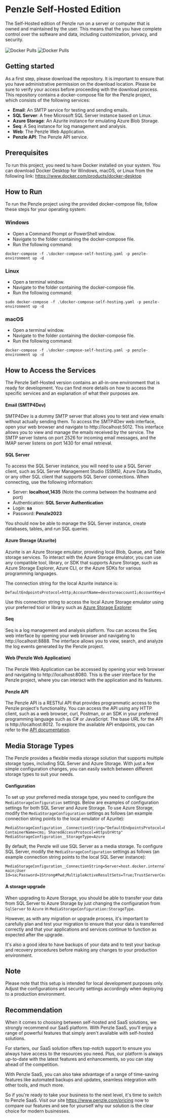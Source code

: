 # Penzle Self-Hosted Edition
The Self-Hosted edition of Penzle run on a server or computer that is owned and maintained by the user. This means that the you have complete control over the software and data, including customization, privacy, and security. <br/> <br/>
![Docker Pulls](https://img.shields.io/docker/pulls/penzle/api?label=Docker%20API%20Pulls&style=for-the-badge)
![Docker Pulls](https://img.shields.io/docker/pulls/penzle/app?label=Docker%20WEB%20APP%20Pulls&style=for-the-badge)

## Getting started
As a first step, please download the repository. It is important to ensure that you have administrative permission on the download location. Please be sure to verify your access before proceeding with the download process. This repository contains a docker-compose file for the Penzle project, which consists of the following services:

- **Email**: An SMTP service for testing and sending emails.
- **SQL Server**: A free Microsoft SQL Server instance based on Linux.
- **Azure Storage**: An Azurite instance for emulating Azure Blob Storage.
- **Seq**: A Seq instance for log management and analysis.
- **Web**: The Penzle Web Application.
- **Penzle API**: The Penzle API service.

## Prerequisites
To run this project, you need to have Docker installed on your system. You can download Docker Desktop for Windows, macOS, or Linux from the following link: https://www.docker.com/products/docker-desktop

## How to Run
To run the Penzle project using the provided docker-compose file, follow these steps for your operating system:

### Windows
- Open a Command Prompt or PowerShell window.
- Navigate to the folder containing the docker-compose file.
- Run the following command:

```
docker-compose -f .\docker-compose-self-hosting.yaml -p penzle-environment up -d
```

### Linux
- Open a terminal window.
- Navigate to the folder containing the docker-compose file.
- Run the following command:

```
sudo docker-compose -f .\docker-compose-self-hosting.yaml -p penzle-environment up -d
```

### macOS
- Open a terminal window.
- Navigate to the folder containing the docker-compose file.
- Run the following command:

```
docker-compose -f .\docker-compose-self-hosting.yaml -p penzle-environment up -d
```

## How to Access the Services

The Penzle Self-Hosted version contains an all-in-one environment that is ready for development. You can find more details on how to access the specific services and an explanation of what their purposes are.

#### Email (SMTP4Dev)
SMTP4Dev is a dummy SMTP server that allows you to test and view emails without actually sending them. To access the SMTP4Dev web interface, open your web browser and navigate to http://localhost:5012. This interface allows you to view and manage the emails received by the service. The SMTP server listens on port 2526 for incoming email messages, and the IMAP server listens on port 1430 for email retrieval.

#### SQL Server
To access the SQL Server instance, you will need to use a SQL Server client, such as SQL Server Management Studio (SSMS), Azure Data Studio, or any other SQL client that supports SQL Server connections. When connecting, use the following information:

- Server: **localhost,1435** (Note the comma between the hostname and port)
- Authentication: **SQL Server Authentication**
- Login: **sa**
- Password: **Penzle2023**

You should now be able to manage the SQL Server instance, create databases, tables, and run SQL queries.

#### Azure Storage (Azurite)
Azurite is an Azure Storage emulator, providing local Blob, Queue, and Table storage services. To interact with the Azure Storage emulator, you can use any compatible tool, library, or SDK that supports Azure Storage, such as Azure Storage Explorer, Azure CLI, or the Azure SDKs for various programming languages.

The connection string for the local Azurite instance is:
```
DefaultEndpointsProtocol=http;AccountName=devstoreaccount1;AccountKey=Eby8vdM02xNOcqFlqUwJPLlmEtlCDXJ1OUzFT50uSRZ6IFsuFq2UVErCz4I6tq/K1SZFPTOtr/KBHBeksoGMGw==;BlobEndpoint=http://host.docker.internal:10000/devstoreaccount1;QueueEndpoint=http://localhost:10001/devstoreaccount1;TableEndpoint=http://localhost:10002/devstoreaccount1
```
Use this connection string to access the local Azure Storage emulator using your preferred tool or library such as [Azure Storage Explorer](https://azure.microsoft.com/en-us/products/storage/storage-explorer)

#### Seq
Seq is a log management and analysis platform. You can access the Seq web interface by opening your web browser and navigating to http://localhost:8888. The interface allows you to view, search, and analyze the log events generated by the Penzle project.

#### Web (Penzle Web Application)
The Penzle Web Application can be accessed by opening your web browser and navigating to http://localhost:8080. This is the user interface for the Penzle project, where you can interact with the application and its features.

#### Penzle API

The Penzle API is a RESTful API that provides programmatic access to the Penzle project's functionality. You can access the API using any HTTP client, such as a web browser, curl, Postman, or an SDK in your preferred programming language such as C# or JavaScript. The base URL for the API is http://localhost:8012. To explore the available API endpoints, you can refer to the [API documentation](https://www.learn.penzle.com/cms/docs/reference).

## Media Storage Types
The Penzle provides a flexible media storage solution that supports multiple storage types, including SQL Server and Azure Storage. With just a few simple configuration changes, you can easily switch between different storage types to suit your needs.

#### Configuration
To set up your preferred media storage type, you need to configure the `MediaStorageConfiguration` settings. Below are examples of configuration settings for both SQL Server and Azure Storage. To use Azure Storage, modify the `MediaStorageConfiguration` settings as follows (an example connection string points to the local emulator of Azurite):

```
MediaStorageConfiguration__ConnectionString="DefaultEndpointsProtocol=http;AccountName=devstoreaccount1;AccountKey=Eby8vdM02xNOcqFlqUwJPLlmEtlCDXJ1OUzFT50uSRZ6IFsuFq2UVErCz4I6tq/K1SZFPTOtr/KBHBeksoGMGw==;BlobEndpoint=http://localhost:10000/devstoreaccount1; ContainerName=cms; SharedAccessProtocol=HttpsOrHttp"
MediaStorageConfiguration__StorageType=Azure
```

By default, the Penzle will use SQL Server as a media storage. To configure SQL Server, modify the `MediaStorageConfiguration` settings as follows (an example connection string points to the local SQL Server instance):

```
MediaStorageConfiguration__ConnectionString=Server=host.docker.internal,1435;Database=penzle-main;User Id=sa;Password=1Strong#Pwd;MultipleActiveResultSets=True;TrustServerCertificate=True;Encrypt=false
```

#### A storage upgrade
When upgrading to Azure Storage, you should be able to transfer your data from SQL Server to Azure Storage by just changing the configuration from `SqlServer` to `Azure` in `MediaStorageConfiguration:StorageType`.

However, as with any migration or upgrade process, it's important to carefully plan and test your migration to ensure that your data is transferred correctly and that your applications and services continue to function as expected after the upgrade.

It's also a good idea to have backups of your data and to test your backup and recovery procedures before making any changes to your production environment.

## Note
Please note that this setup is intended for local development purposes only. Adjust the configurations and security settings accordingly when deploying to a production environment.

## Recommendation
When it comes to choosing between self-hosted and SaaS solutions, we strongly recommend our SaaS platform. With Penzle SaaS, you'll enjoy a range of powerful features that simply aren't available with self-hosted solutions.

For starters, our SaaS solution offers top-notch support to ensure you always have access to the resources you need. Plus, our platform is always up-to-date with the latest features and enhancements, so you can stay ahead of the competition.

With Penzle SaaS, you can also take advantage of a range of time-saving features like automated backups and updates, seamless integration with other tools, and much more.

So if you're ready to take your business to the next level, it's time to switch to Penzle SaaS. Visit our site https://www.penzle.com/pricing now to compare our features and see for yourself why our solution is the clear choice for modern businesses.



